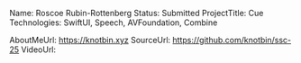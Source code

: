 Name: Roscoe Rubin-Rottenberg
Status: Submitted
ProjectTitle: Cue
Technologies: SwiftUI, Speech, AVFoundation, Combine

AboutMeUrl: https://knotbin.xyz
SourceUrl: https://github.com/knotbin/ssc-25
VideoUrl:

<!---
EXAMPLE
Name<required>: John Appleseed
Status<required>: Submitted <or> Winner <or> Distinguished <or> Rejected
ProjectTitle: The Accessibility Rose
Technologies<only the first 4 are visible>: SwiftUI, RealityKit, CoreGraphic 

AboutMeUrl: https://linkedin.com/in/johnappleseed <
SourceUrl: https://github.com/johnappleseed/wwdc2025
VideoUrl: https://youtu.be/ABCDE123456

Please note that only Name and Status are mandatory fields. The other fields are optional.
-->
